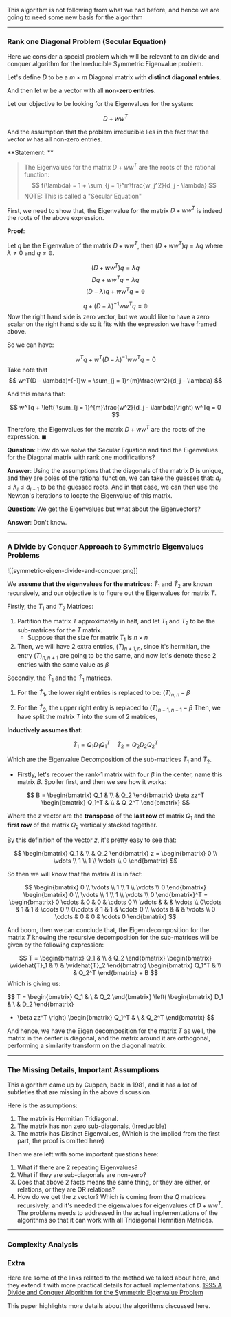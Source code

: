 This algorithm is not following from what we had before, and hence we are going to need some new basis for the algorithm 

---

### Rank one Diagonal Problem (Secular Equation)

Here we consider a special problem which will be relevant to an divide and conquer algorithm for the Irreducible Symmetric Eigenvalue problem. 

Let's define $D$ to be a $m\times m$ Diagonal matrix with **distinct diagonal entries**. 

And then let $w$ be a vector with all **non-zero entries**.

Let our objective to be looking for the Eigenvalues for the system: 

$$
D+ ww^T
$$

And the assumption that the problem irreducible lies in the fact that the vector $w$ has all non-zero entries. 

**Statement: **

> The Eigenvalues for the matrix $D + ww^T$ are the roots of the rational function: 
> $$
> f(\lambda) = 1 + \sum_{j = 1}^m\frac{w_j^2}{d_j - \lambda}
> $$
> NOTE: This is called a "Secular Equation"

First, we need to show that, the Eigenvalue for the matrix $D + ww^T$ is indeed the roots of the above expression. 

**Proof**: 

Let $q$ be the Eigenvalue of the matrix $D + ww^T$, then $(D + ww^T)q = \lambda q$ where $\lambda \neq 0$ and $q \neq \mathbb{0}$. 

$$
(D+ ww^T)q =\lambda q
$$
$$
Dq + ww^Tq = \lambda q
$$
$$
(D - \lambda)q + ww^Tq = \mathbb{0}
$$

$$
q + (D - \lambda)^{-1}ww^Tq = \mathbb{0}
$$
Now the right hand side is zero vector, but we would like to have a zero scalar on the right hand side so it fits with the expression we have framed above. 

So we can have: 

$$
w^Tq + w^T(D - \lambda)^{-1}ww^Tq = 0
$$
Take note that 
$$
w^T(D - \lambda)^{-1}w = \sum_{j = 1}^{m}\frac{w^2}{d_j - \lambda}
$$

And this means that: 

$$
w^Tq + \left( \sum_{j = 1}^{m}\frac{w^2}{d_j - \lambda}\right) w^Tq = 0
$$

Therefore, the Eigenvalues for the matrix $D + ww^T$ are the roots of the expression. $\blacksquare$

**Question**: How do we solve the Secular Equation and find the Eigenvalues for the Diagonal matrix with rank one modifications? 

**Answer**: 
Using the assumptions that the diagonals of the matrix $D$ is unique, and they are poles of the rational function, we can take the guesses that: $d_i \leq \lambda_i \leq d_{i + 1}$ to be the guessed roots. And in that case, we can then use the Newton's iterations to locate the Eigenvalue of this matrix. 

**Question**: 
We get the Eigenvalues but what about the Eigenvectors? 

**Answer**: 
Don't know. 

---
### A Divide by Conquer Approach to Symmetric Eigenvalues Problems

![[symmetric-eigen-divide-and-conquer.png]]


We **assume that the eigenvalues for the matrices:** $\widehat{T}_1$ and $\widehat{T}_2$ are known recursively, and our objective is to figure out the Eigenvalues for matrix $T$. 

Firstly, the $T_1$ and $T_2$ Matrices: 

1. Partition the matrix $T$ approximately in half, and let $T_1$ and $T_2$ to be the sub-matrices for the $T$ matrix. 
	* Suppose that the size for matrix $T_1$ is $n\times n$
2. Then, we will have 2 extra entries, $(T)_{n + 1, n}$, since it's hermitian, the entry $(T)_{n, n + 1}$ are going to be the same, and now let's denote these 2 entries with the same value as $\beta$

Secondly, the $\widehat{T}_1$ and the $\widehat{T}_1$ matrices. 

1. For the $\widehat{T}_1$, the lower right entries is replaced to be: $(T)_{n, n} - \beta$

3. For the $\widehat{T}_2$, the upper right entry is replaced to $(T)_{n+ 1, n + 1} - \beta$ 
Then, we have split the matrix $T$ into the sum of 2 matrices, 


**Inductively assumes that:**

$$
\widehat{T}_1 = Q_1 D_1Q_1^T \quad \widehat{T}_2 = Q_2 D_2Q_2^T
$$

Which are the Eigenvalue Decomposition of the sub-matrices $\widehat{T}_1$ and $\widehat{T}_2$. 

* Firstly, let's recover the rank-1 matrix with four $\beta$ in the center, name this matrix $B$. Spoiler first, and then we see how it works: 

$$
B = 
\begin{bmatrix}
Q_1 & \\ 
& Q_2
\end{bmatrix}
\beta zz^T
\begin{bmatrix}
Q_1^T & \\ 
& Q_2^T
\end{bmatrix}
$$

Where the $z$ vector are the **transpose** of the **last row** of matrix $Q_1$ and the **first row** of the matrix $Q_2$ vertically stacked together. 

By this definition of the vector $z$, it's pretty easy to see that: 

$$
\begin{bmatrix}
Q_1 & \\ 
& Q_2
\end{bmatrix} z =
\begin{bmatrix}
0 \\ \vdots \\ 1 \\ 1 \\ \vdots \\ 0
\end{bmatrix}
$$

So then we will know that the matrix  $B$ is in fact: 

$$
\begin{bmatrix}
0 \\ \vdots \\ 1 \\ 1 \\ \vdots \\ 0
\end{bmatrix}
\begin{bmatrix}
0 \\ \vdots \\ 1 \\ 1 \\ \vdots \\ 0
\end{bmatrix}^T = 
\begin{bmatrix}
	0 \cdots & 0 & 0 & \cdots  0
	\\
	\vdots & & & \vdots 
	\\
	0\cdots & 1 & 1 & \cdots 0
	\\
	0\cdots & 1 & 1 & \cdots 0
	\\
	\vdots & & & \vdots
	\\
	0 \cdots & 0 & 0 & \cdots  0
\end{bmatrix}
$$

And boom, then we can conclude that, the Eigen decomposition for the matrix $T$ knowing the recursive decomposition for the sub-matrices will be given by the following expression: 

$$
T = 
\begin{bmatrix}
	Q_1  & \\ 
	& Q_2
\end{bmatrix}
\begin{bmatrix}
	\widehat{T}_1  & \\ 
	& \widehat{T}_2
\end{bmatrix}
\begin{bmatrix}
	Q_1^T  & \\ 
	& Q_2^T
\end{bmatrix} + B
$$
Which is giving us: 

$$
T = 
\begin{bmatrix}
	Q_1  & \\ 
	& Q_2
\end{bmatrix}
\left(
\begin{bmatrix}
	D_1  & \\ 
	& D_2
\end{bmatrix}
+ \beta zz^T
\right)
\begin{bmatrix}
	Q_1^T  & \\ 
	& Q_2^T
\end{bmatrix}
$$

And hence, we have the Eigen decomposition for the matrix $T$ as well, the matrix in the center is diagonal, and the matrix around it are orthogonal, performing a similarity transform on the diagonal matrix. 

--- 
### The Missing Details, Important Assumptions

This algorithm came up by Cuppen, back in 1981, and it has a lot of subtleties that are missing in the above discussion. 

Here is the assumptions:
1. The matrix is Hermitian Tridiagonal. 
2. The matrix has non zero sub-diagonals, (Irreducible)
3. The matrix has Distinct Eigenvalues, (Which is the implied from the first part, the proof is omitted here)

Then we are left with some important questions here: 
1. What if there are 2 repeating Eigenvalues? 
2. What if they are sub-diagonals are non-zero? 
3. Does that above 2 facts means the same thing, or they are either, or relations, or they are OR relations? 
4. How do we get the $z$ vector? Which is coming from the $Q$ matrices recursively, and it's needed the eigenvalues for eigenvalues of $D + ww^T$. 
The problems needs to addressed in the actual implementations of the algorithms so that it can work with all Tridiagonal Hermitian Matrices. 


---
### Complexity Analysis

### Extra
Here are some of the links related to the method we talked about here, and they extend it with more practical details for actual implementations. 
[1995 A Divide and Conquer Algorithm for the Symmetric Eigenvalue Problem](https://zenodo.org/record/1236142/files/article.pdf)

This paper highlights more details about the algorithms discussed here. 